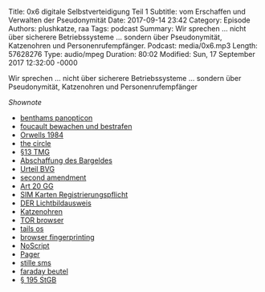 Title: 0x6 digitale Selbstverteidigung Teil 1 
Subtitle: vom Erschaffen und Verwalten der Pseudonymität
Date: 2017-09-14 23:42
Category: Episode
Authors: plushkatze, raa 
Tags: podcast
Summary: Wir sprechen ... nicht über sicherere Betriebssysteme ... sondern über Pseudonymität, Katzenohren und Personenrufempfänger.
Podcast: media/0x6.mp3
Length: 57628276 
Type: audio/mpeg
Duration: 80:02
Modified: Sun, 17 September 2017 12:32:00 -0000

Wir sprechen ... nicht über sicherere Betriebssysteme ... sondern über Pseudonymität, Katzenohren und Personenrufempfänger

*Shownote*

* [benthams panopticon](https://de.wikipedia.org/wiki/Panopticon)
* [foucault bewachen und bestrafen](https://de.wikipedia.org/wiki/%C3%9Cberwachen_und_Strafen)
* [Orwells 1984](https://portal.dnb.de/opac.htm?method=simpleSearch&cqlMode=true&query=idn%3D040993256)
* [the circle](https://portal.dnb.de/opac.htm?method=simpleSearch&cqlMode=true&query=idn%3D1050605691)
* [§13 TMG](https://www.gesetze-im-internet.de/tmg/__13.html)
* [Abschaffung des Bargeldes](https://portal.dnb.de/opac.htm?method=simpleSearch&cqlMode=true&query=idn%3D1078447268)
* [Urteil BVG](https://www.bundesverfassungsgericht.de/pressemitteilungen/bvg12-013.html)
* [second amendment](https://de.wikipedia.org/wiki/2._Zusatzartikel_zur_Verfassung_der_Vereinigten_Staaten)
* [Art 20 GG](https://www.gesetze-im-internet.de/gg/art_20.html)
* [SIM Karten Registrierungspflicht](https://www.heise.de/newsticker/meldung/Menschengerichtshof-prueft-Verbot-anonymer-Handykarten-3232788.html)
* [DER Lichtbildausweis](https://shop.digitalcourage.de/lichtbildausweis-mit-selbst-gewaehlten-daten.html)
* [Katzenohren](https://www.amazon.de/LOBKIN-Katzenohren-Kopfh%C3%B6rer-LED-Licht-kompatibel-schwarz/dp/B06XGXZC76)
* [TOR browser](https://www.torproject.org/projects/torbrowser.html.en)
* [tails os](https://tails.boum.org/index.de.html)
* [browser fingerprinting](https://www.heise.de/newsticker/meldung/Web-Browser-Fingerprinting-Erkennbar-auch-ohne-Cookie-3597078.html)
* [NoScript](https://de.wikipedia.org/wiki/NoScript)
* [Pager](https://de.wikipedia.org/wiki/Personenrufempf%C3%A4nger) 
* [stille sms](https://de.wikipedia.org/wiki/Stille_SMS)
* [faraday beutel](https://www.amazon.com/Black-Hole-Faraday-Bag-Anti-tracking/dp/B01BY9H5H6)
* [§ 195 StGB](https://www.bgbl.de/xaver/bgbl/start.xav?startbk=Bundesanzeiger_BGBl&jumpTo=bgbl194s1168.pdf#__bgbl__%2F%2F*%5B%40attr_id%3D%27bgbl194s1168.pdf%27%5D__1505641830459)

